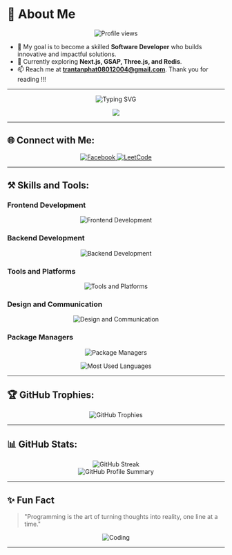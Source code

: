 # 🌟 About Me
<p align="center">
  <img src="https://komarev.com/ghpvc/?username=ttphat204&label=Profile%20views&color=0e75b6&style=flat" alt="Profile views" />
</p>

- 🎯 My goal is to become a skilled **Software Developer** who builds innovative and impactful solutions.
- 🔭 Currently exploring **Next.js, GSAP, Three.js, and Redis**.
- 📫 Reach me at **trantanphat08012004@gmail.com**.
Thank you for reading !!!
---

<p align="center">
  <img src="https://readme-typing-svg.demolab.com?font=Fira+Code&weight=500&size=24&duration=3000&pause=1000&center=true&vCenter=true&width=700&lines=Hi+I'm+Tấn+Phát;I'm+a+passionate+Frontend+Developer+from+Vietnam;Turning+coffee+into+code+one+bug+at+a+time;Building inspiring digital experiences." alt="Typing SVG" />
</p>



<p align="center">
  <img src="https://media.giphy.com/media/v1.Y2lkPTc5MGI3NjExcnE5Yjl1aXkzc3UydGJvNXd5OTg1ZzEwNW5nbjh1ZmtuaGJkbHhuYyZlcD12MV9naWZzX3NlYXJjaCZjdD1n/2IudUHdI075HL02Pkk/giphy.gif" />
</p>

---

## 🌐 Connect with Me:

<p align="center">
  <a href="https://www.facebook.com/phat.tran.58152559/">
    <img src="https://img.icons8.com/fluency/48/000000/facebook-new.png" alt="Facebook" />
  </a>
  <a href="https://leetcode.com/u/TranTanPhat/">
    <img src="https://img.icons8.com/external-tal-revivo-color-tal-revivo/48/000000/external-level-up-your-coding-skills-and-quickly-land-a-job-logo-color-tal-revivo.png" alt="LeetCode" />
  </a>
</p>

---

## ⚒️ Skills and Tools:

### Frontend Development
<p align="center">
  <img src="https://skillicons.dev/icons?i=js,ts,react,materialui,sass,tailwind,bootstrap,vite" alt="Frontend Development" />
</p>

### Backend Development
<p align="center">
  <img src="https://skillicons.dev/icons?i=nodejs,express,mongodb" alt="Backend Development" />
</p>

### Tools and Platforms
<p align="center">
  <img src="https://skillicons.dev/icons?i=git,github,docker,postman,vercel" alt="Tools and Platforms" />
</p>

### Design and Communication
<p align="center">
  <img src="https://skillicons.dev/icons?i=figma,ai,ps,discord,gmail" alt="Design and Communication" />
</p>

### Package Managers
<p align="center">
  <img src="https://skillicons.dev/icons?i=npm,yarn" alt="Package Managers" />
</p>

<p align="center">
  <img src="https://github-readme-stats.vercel.app/api/top-langs/?username=ttphat204&layout=compact&theme=radical" alt="Most Used Languages" />
</p>

---

## 🏆 GitHub Trophies:

<p align="center">
  <img src="https://github-profile-trophy.vercel.app/?username=ttphat204&theme=algolia" alt="GitHub Trophies" />
</p>

---

## 📊 GitHub Stats:

<p align="center">
  <img src="https://github-readme-streak-stats.herokuapp.com/?user=ttphat204&theme=radical" alt="GitHub Streak" />
  <br/>
  <img src="https://github-profile-summary-cards.vercel.app/api/cards/profile-details?username=ttphat204&theme=radical" alt="GitHub Profile Summary" />
</p>

---

## ✨ Fun Fact  
> "Programming is the art of turning thoughts into reality, one line at a time."

<p align="center"> <img src="https://media.giphy.com/media/ZVik7pBtu9dNS/giphy.gif" alt="Coding" /> </p>

---
